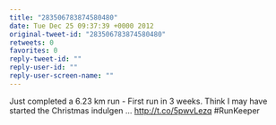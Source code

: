 ```yaml
---
title: "283506783874580480"
date: Tue Dec 25 09:37:39 +0000 2012
original-tweet-id: "283506783874580480"
retweets: 0
favorites: 0
reply-tweet-id: ""
reply-user-id: ""
reply-user-screen-name: ""
---
```

Just completed a 6.23 km run - First run in 3 weeks. Think I may have started the Christmas indulgen ... http://t.co/5pwvLezq #RunKeeper
